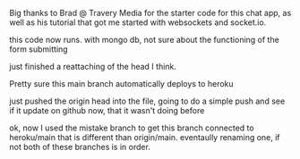 

Big thanks to Brad @ Travery Media for the starter code for this chat app, as well as his tutorial 
that got me started with websockets and socket.io.


this code now runs. with mongo db, not sure about the functioning of the form submitting


just finished a reattaching of the head I think.

Pretty sure this main branch automatically deploys to heroku

just pushed the origin head into the file, going to do a simple push and see if it update on github now, that it wasn't doing before

ok, now I used the mistake branch to get this branch connected to heroku/main that is different than origin/main. eventaully renaming one, if not both of these branches is in order.